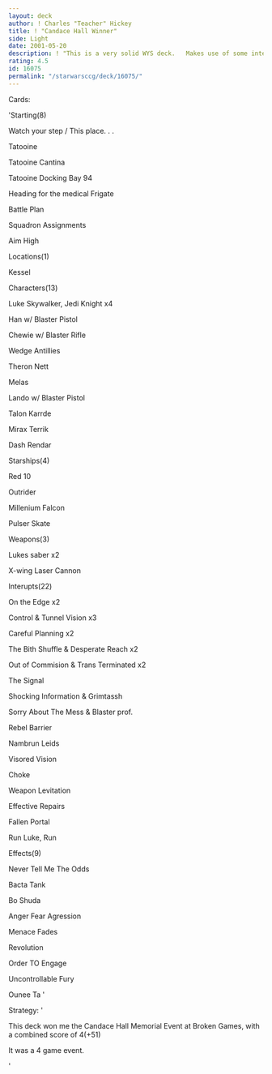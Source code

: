 ```yaml
---
layout: deck
author: ! Charles "Teacher" Hickey
title: ! "Candace Hall Winner"
side: Light
date: 2001-05-20
description: ! "This is a very solid WYS deck.   Makes use of some interesting card choices."
rating: 4.5
id: 16075
permalink: "/starwarsccg/deck/16075/"
---
```

Cards: 

'Starting(8)

Watch your step / This place. . .

Tatooine

Tatooine Cantina

Tatooine Docking Bay 94

Heading for the medical Frigate

Battle Plan

Squadron Assignments

Aim High


Locations(1)

Kessel


Characters(13)

Luke Skywalker, Jedi Knight x4

Han w/ Blaster Pistol

Chewie w/ Blaster Rifle

Wedge Antillies

Theron Nett

Melas

Lando w/ Blaster Pistol

Talon Karrde

Mirax Terrik

Dash Rendar


Starships(4)

Red 10

Outrider

Millenium Falcon

Pulser Skate


Weapons(3)

Lukes saber x2

X-wing Laser Cannon


Interupts(22)

On the Edge x2

Control & Tunnel Vision x3

Careful Planning x2

The Bith Shuffle & Desperate Reach x2

Out of Commision & Trans Terminated x2

The Signal

Shocking Information & Grimtassh

Sorry About The Mess & Blaster prof.

Rebel Barrier

Nambrun Leids

Visored Vision

Choke

Weapon Levitation

Effective Repairs

Fallen Portal

Run Luke, Run


Effects(9)

Never Tell Me The Odds

Bacta Tank

Bo Shuda

Anger Fear Agression

Menace Fades

Revolution

Order TO Engage

Uncontrollable Fury

Ounee Ta '

Strategy: '

This deck won me the Candace Hall Memorial Event at Broken Games, with a combined score of 4(+51)


It was a 4 game event.

'
